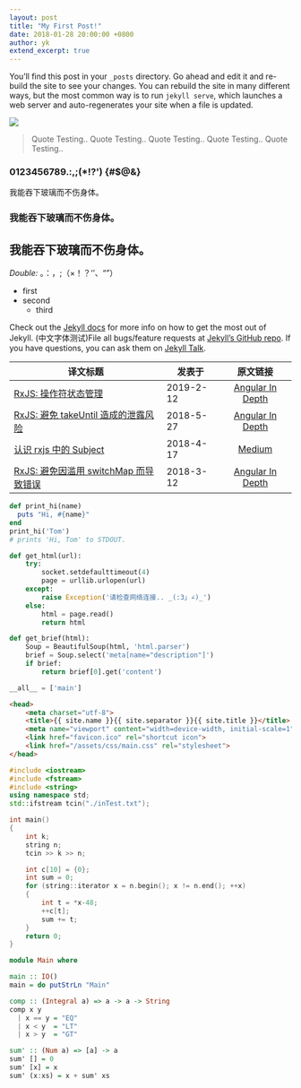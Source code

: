 ```yaml
---
layout: post
title: "My First Post!"
date: 2018-01-28 20:00:00 +0800
author: yk
extend_excerpt: true
---
```

You’ll find this post in your `_posts` directory. Go ahead and edit it and re-build the site to see your changes. You can rebuild the site in many different ways, but the most common way is to run `jekyll serve`, which launches a web server and auto-regenerates your site when a file is updated.

![](https://images.unsplash.com/photo-1560851240-099afcad338b?ixlib=rb-1.2.1&ixid=eyJhcHBfaWQiOjEyMDd9&auto=format&fit=crop&w=1051&q=80)

> Quote Testing..
> Quote Testing..
> Quote Testing..
> Quote Testing..
> Quote Testing..

### 0123456789.:,;(*!?') {#$@&}
我能吞下玻璃而不伤身体。
### 我能吞下玻璃而不伤身体。
## 我能吞下玻璃而不伤身体。

_Double:_ 。：，;（×！？‘’、“”）

- first
- second
    + third

Check out the [Jekyll docs][jekyll-docs] for more info on how to get the most out of Jekyll. (中文字体测试)File all bugs/feature requests at [Jekyll’s GitHub repo][jekyll-gh]. If you have questions, you can ask them on [Jekyll Talk][jekyll-talk].

译文标题 | 发表于 | 原文链接
--- | --- | :---:
[RxJS: 操作符状态管理](RxJS-Managing-Operator-State/README.md) | 2019-2-12 | [Angular In Depth](https://blog.angularindepth.com/rxjs-managing-operator-state-2f20681df21d)
[RxJS: 避免 takeUntil 造成的泄露风险](RxJS-Avoiding-takeUntil-Leaks/README.md) | 2018-5-27 | [Angular In Depth](https://blog.angularindepth.com/rxjs-avoiding-takeuntil-leaks-fb5182d047ef)
[认识 rxjs 中的 Subject](Understanding-rxjs-Subjects/README.md) | 2018-4-17 | [Medium](https://medium.com/@luukgruijs/understanding-rxjs-subjects-339428a1815b)
[RxJS: 避免因滥用 switchMap 而导致错误](RxJS-Avoiding-switchMap-Related-Bugs/README.md) | 2018-3-12 | [Angular In Depth](https://blog.angularindepth.com/switchmap-bugs-b6de69155524)

```ruby
def print_hi(name)
  puts "Hi, #{name}"
end
print_hi('Tom')
# prints 'Hi, Tom' to STDOUT.
```

```python
def get_html(url):
    try:
        socket.setdefaulttimeout(4)
        page = urllib.urlopen(url)
    except:
        raise Exception('请检查网络连接.. _(:3」∠)_')
    else:
        html = page.read()
        return html

def get_brief(html):
    Soup = BeautifulSoup(html, 'html.parser')
    brief = Soup.select('meta[name="description"]')
    if brief:
        return brief[0].get('content')

__all__ = ['main']
```

```html
<head>
    <meta charset="utf-8">
    <title>{{ site.name }}{{ site.separator }}{{ site.title }}</title>
    <meta name="viewport" content="width=device-width, initial-scale=1">
    <link href="favicon.ico" rel="shortcut icon">
    <link href="/assets/css/main.css" rel="stylesheet">
</head>
```

```cpp
#include <iostream>
#include <fstream>
#include <string>
using namespace std;
std::ifstream tcin("./inTest.txt");

int main()
{
    int k;
    string n;
    tcin >> k >> n;

    int c[10] = {0};
    int sum = 0;
    for (string::iterator x = n.begin(); x != n.end(); ++x)
    {
        int t = *x-48;
        ++c[t];
        sum += t;
    }
    return 0;
}
```

```haskell
module Main where

main :: IO()
main = do putStrLn "Main"

comp :: (Integral a) => a -> a -> String
comp x y
  | x == y = "EQ"
  | x < y  = "LT"
  | x > y  = "GT"

sum' :: (Num a) => [a] -> a
sum' [] = 0
sum' [x] = x
sum' (x:xs) = x + sum' xs
```

[jekyll-docs]: http://jekyllrb.com/docs/home
[jekyll-gh]:   https://github.com/jekyll/jekyll
[jekyll-talk]: https://talk.jekyllrb.com/
